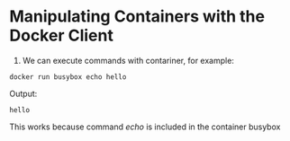 # Manipulating Containers with the Docker Client

1) We can execute commands with contariner, for example:

```docker run busybox echo hello```

Output:

```hello```

This works because command *echo* is included in the container busybox
